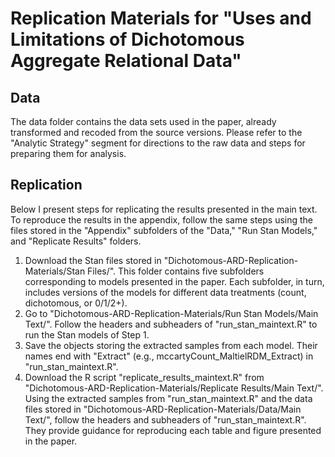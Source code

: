 # Replication Materials for "Uses and Limitations of Dichotomous Aggregate Relational Data"

## Data

The data folder contains the data sets used in the paper, already transformed and recoded from the source versions. Please refer to the "Analytic Strategy" segment for directions to the raw data and steps for preparing them for analysis. 

## Replication

Below I present steps for replicating the results presented in the main text. To reproduce the results in the appendix, follow the same steps using the files stored in the "Appendix" subfolders of the "Data," "Run Stan Models," and "Replicate Results" folders.

  1. Download the Stan files stored in "Dichotomous-ARD-Replication-Materials/Stan Files/". This folder contains five subfolders corresponding to models presented in the paper. Each subfolder, in turn, includes versions of the models for different data treatments (count, dichotomous, or 0/1/2+). 
  2. Go to "Dichotomous-ARD-Replication-Materials/Run Stan Models/Main Text/". Follow the headers and subheaders of "run_stan_maintext.R" to run the Stan models of Step 1. 
  3. Save the objects storing the extracted samples from each model. Their names end with "Extract" (e.g., mccartyCount_MaltielRDM_Extract) in "run_stan_maintext.R".
  4. Download the R script "replicate_results_maintext.R" from "Dichotomous-ARD-Replication-Materials/Replicate Results/Main Text/". Using the extracted samples from "run_stan_maintext.R" and the data files stored in "Dichotomous-ARD-Replication-Materials/Data/Main Text/", follow the headers and subheaders of "run_stan_maintext.R". They provide guidance for reproducing each table and figure presented in the paper.
